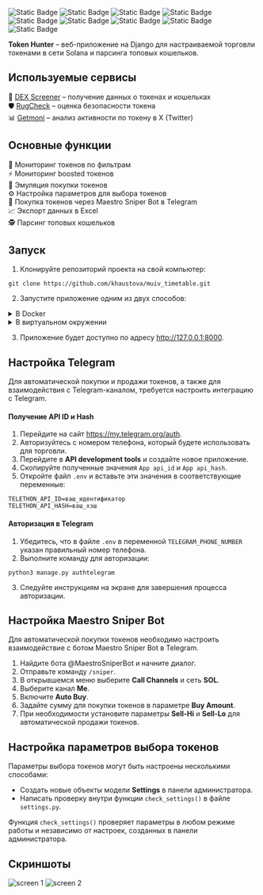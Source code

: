 
![Static Badge](https://img.shields.io/badge/Python-3.12.5-orange) ![Static Badge](https://img.shields.io/badge/Django-5.1-blue) ![Static Badge](https://img.shields.io/badge/Django_Telethon-1.4.0-blue) ![Static Badge](https://img.shields.io/badge/Celery-5.4.0-blue) ![Static Badge](https://img.shields.io/badge/Nodriver-0.36-blue) ![Static Badge](https://img.shields.io/badge/PostgreSQL-14.15-purple) ![Static Badge](https://img.shields.io/badge/Redis-6.0.16-purple) ![Static Badge](https://img.shields.io/badge/DEX_Screener_API-v1-purple) ![Static Badge](https://img.shields.io/badge/SOLANA-yellow) 

**Token Hunter** – веб-приложение на Django для настраиваемой торговли токенами в сети Solana и парсинга топовых кошельков.

## Используемые сервисы

:gem:  [DEX Screener](https://dexscreener.com/) – получение данных о токенах и кошельках   
:shield: [RugCheck](https://rugcheck.xyz/) – оценка безопасности токена   
:bar_chart: [Getmoni](https://rugcheck.xyz/) – анализ активности по токену в X (Twitter)   

## Основные функции

:mag_right: Мониторинг токенов по фильтрам   
:zap: Мониторинг boosted токенов   
:shopping_cart: Эмуляция покупки токенов  
:gear: Настройка параметров для выбора токенов   
:robot: Покупка токенов через Maestro Sniper Bot в Telegram  
:chart_with_upwards_trend: Экспорт данных в Excel  
:detective: Парсинг топовых кошельков  

## Запуск

1. Клонируйте репозиторий проекта на свой компьютер:

```
git clone https://github.com/khaustova/muiv_timetable.git
```

2. Запустите приложение одним из двух способов:
<details>
  <summary>В Docker</summary>
  
  * Переименуйте файл `.env.example` в `.env` и добавьте свои данные.   
  
  * Запустите приложение с помощью команды:  
  
    ```
    docker-compose up --build
    ```
  
</details>  

<details>
  <summary>В виртуальном окружении</summary>

  * Убедитесь, что у вас установлены и запущены Redis и PostgreSQL.

  * Переименуйте файл `.env.example` в `.env` и добавьте свои данные.  

  * Создайте виртуальное окружение:
    

  ```
  python3 -m venv .venv
  ```

  * Активируйте виртуальное окружение:  

    * Для Linux/MacOS:  

    ```
    source .venv/bin/activate
    ```
   
    * Для Windows:  

    ```
    .venv\Scripts\activate
    ```

  * Установите необходимые библиотеки:

  ```
  pip install -r requirements.txt
  ```

  * Выполните миграции базы данных:
    

  ```
  python3 manage.py migrate
  ```

  * Запустите Celery:
  
  ```
  celery -A core worker -l info
  ```

  * Запустите сервер:

  ```
  python3 manage.py runserver
  ```
  
</details> 
  

3. Приложение будет доступно по адресу http://127.0.0.1:8000.  

## Настройка Telegram

Для автоматической покупки и продажи токенов, а также для взаимодействия с Telegram-каналом, требуется настроить интеграцию с Telegram.

#### Получение API ID и Hash

1. Перейдите на сайт https://my.telegram.org/auth.
2. Авторизуйтесь с номером телефона, который будете использовать для торговли.
3. Перейдите в **API development tools** и создайте новое приложение.
4. Скопируйте полученные значения `App api_id` и `App api_hash`.
5. Откройте файл `.env` и вставьте эти значения в соответствующие переменные:
    

```
TELETHON_API_ID=ваш_идентификатор
TELETHON_API_HASH=ваш_хэш
```

#### Авторизация в Telegram

1. Убедитесь, что в файле `.env` в переменной `TELEGRAM_PHONE_NUMBER` указан правильный номер телефона.
2. Выполните команду для авторизации:
    

```
python3 manage.py authtelegram
```

3. Следуйте инструкциям на экране для завершения процесса авторизации.

## Настройка Maestro Sniper Bot

Для автоматической покупки токенов необходимо настроить взаимодействие с ботом Maestro Sniper Bot в Telegram.

1. Найдите бота @MaestroSniperBot и начните диалог.
2. Отправьте команду `/sniper`.
3. В открывшемся меню выберите **Call Channels** и сеть **SOL**.
4. Выберите канал **Me**.
5. Включите **Auto Buy**.
6. Задайте сумму для покупки токенов в параметре **Buy Amount**.
7. При необходимости установите параметры **Sell-Hi** и **Sell-Lo** для автоматической продажи токенов.

## Настройка параметров выбора токенов

Параметры выбора токенов могут быть настроены несколькими способами:

- Создать новые объекты модели **Settings** в панели администратора.
- Написать проверку внутри функции `check_settings()` в файле `settings.py`.

Функция `check_settings()` проверяет параметры в любом режиме работы и независимо от настроек, созданных в панели администратора.

## Скриншоты

![screen 1](https://github.com/user-attachments/assets/560bfbae-61f5-4f05-b6c1-e5352a15b0bf) 
![screen 2](https://github.com/user-attachments/assets/0a6e1f00-770b-4f6d-81c3-34f7e7897429)
